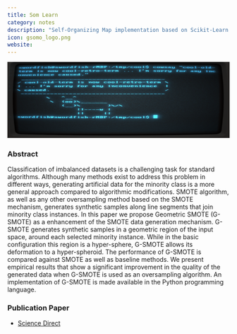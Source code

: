 ```yaml
---
title: Som Learn
category: notes
description: "Self-Organizing Map implementation based on Scikit-Learn and Somoclu."
icon: gsomo_logo.png
website: 
---
```




<img src="/assets/images/main_images/terminal.png" class="img-fluid" alt="Markdown in the Bear Markdown app">



### Abstract

Classification of imbalanced datasets is a challenging task for standard algorithms. Although many methods exist to address this problem in different ways, generating artificial data for the minority class is a more general approach compared to algorithmic modifications. SMOTE algorithm, as well as any other oversampling method based on the SMOTE mechanism, generates synthetic samples along line segments that join minority class instances. In this paper we propose Geometric SMOTE (G-SMOTE) as a enhancement of the SMOTE data generation mechanism. G-SMOTE generates synthetic samples in a geometric region of the input space, around each selected minority instance. While in the basic configuration this region is a hyper-sphere, G-SMOTE allows its deformation to a hyper-spheroid. The performance of G-SMOTE is compared against SMOTE as well as baseline methods. We present empirical results that show a significant improvement in the quality of the generated data when G-SMOTE is used as an oversampling algorithm. An implementation of G-SMOTE is made available in the Python programming language.




### Publication Paper

- [Science Direct](https://www.sciencedirect.com/science/article/pii/S0020025519305353?via%3Dihub)
